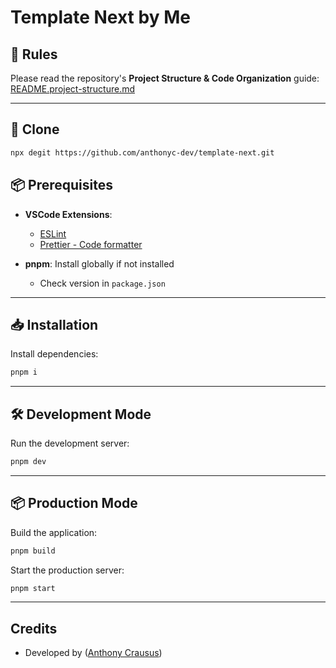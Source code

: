 # Template Next by Me

## 📌 Rules

Please read the repository's **Project Structure & Code Organization** guide:  
[README.project-structure.md](./README.project-structure.md)

---

## 🚀 Clone

```bash
npx degit https://github.com/anthonyc-dev/template-next.git
```

## 📦 Prerequisites

- **VSCode Extensions**:

  - [ESLint](https://marketplace.visualstudio.com/items?itemName=dbaeumer.vscode-eslint)
  - [Prettier - Code formatter](https://marketplace.visualstudio.com/items?itemName=esbenp.prettier-vscode)

- **pnpm**: Install globally if not installed

  - Check version in `package.json`

---

## 📥 Installation

Install dependencies:

```bash
pnpm i
```

---

## 🛠 Development Mode

Run the development server:

```bash
pnpm dev
```

---

## 📦 Production Mode

Build the application:

```bash
pnpm build
```

Start the production server:

```bash
pnpm start
```

---
## Credits
- Developed by ([Anthony Crausus](https://github.com/anthonyc-dev))

